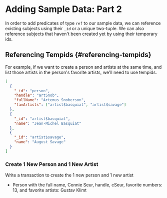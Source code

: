 # Adding Sample Data: Part 2

In order to add predicates of type `ref` to our sample data, we can reference existing subjects using their `_id` or a unique two-tuple. We can also reference subjects that haven't been created yet by using their temporary ids.

## Referencing Tempids {#referencing-tempids}

For example, if we want to create a person and artists at the same time, and list those artists in the person's favorite artists, we'll need to use tempids.

```json
[
  {
    "_id": "person",
    "handle": "artSnob",
    "fullName": "Artemus Snoberson",
    "favArtists": ["artist$basquiat", "artist$savage"]
  },
  {
    "_id": "artist$basquiat",
    "name": "Jean-Michel Basquiat"
  },
  {
    "_id": "artist$savage",
    "name": "August Savage"
  }
]
```

<div class="challenge">
<h3>Create 1 New Person and 1 New Artist </h3>
<p>Write a transaction to create the 1 new person and 1 new artist
</p>
<p>
    <ul>
        <li> Person with the full name, Connie Seur, handle, cSeur, favorite numbers: 13, and favorite artists: Gustav Klimt</li>
    </ul>
</p>
</div>
